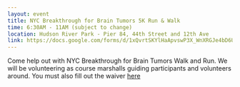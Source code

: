```yaml
---
layout: event
title: NYC Breakthrough for Brain Tumors 5K Run & Walk
time: 6:30AM - 11AM (subject to change)
location: Hudson River Park - Pier 84, 44th Street and 12th Ave
link: https://docs.google.com/forms/d/1xQvrtSKYlHaApvswP3X_WnXRGJe4bD6UclIhBQEnOII/viewform
---
```

Come help out with NYC Breakthrough for Brain Tumors Walk and Run. We will be volunteering as course marshalls guiding participants and volunteers around. You must also fill out the waiver [here](https://docs.google.com/file/d/0B27xy3_LFsTlSGQ0VG40VXdXNnViTm5JOWRVLVY0elRnNlhV/edit)